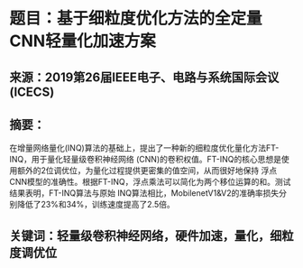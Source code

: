 # 题目：基于细粒度优化方法的全定量CNN轻量化加速方案

## 来源：2019第26届IEEE电子、电路与系统国际会议(ICECS)

## 摘要：
在增量网络量化(INQ)算法的基础上，提出了一种新的细粒度优化量化方法FT-INQ，用于量化轻量级卷积神经网络
(CNN)的卷积权值。FT-INQ的核心思想是使用额外的2位调优位，为量化过程提供更密集的值空间，从而很好地保持
浮点CNN模型的准确性。根据FT-INQ，浮点乘法可以简化为两个移位运算的和。测试结果表明，FT-INQ算法与原始
INQ算法相比，MobilenetV1&amp;V2的准确率损失分别降低了23%和34%，训练速度提高了2.5倍。

## 关键词：轻量级卷积神经网络，硬件加速，量化，细粒度调优位
